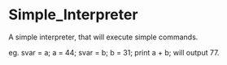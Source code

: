 # Simple_Interpreter
A simple interpreter, that will execute simple commands.

eg.
  svar = a;
  a = 44;
  svar = b;
  b = 31;
  print a + b;
will output 77.
